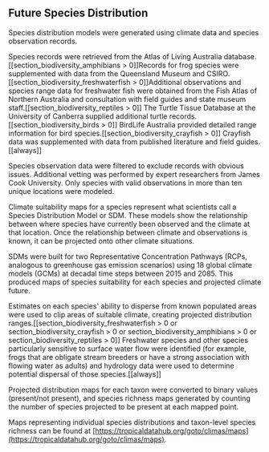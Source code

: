 
## Future Species Distribution

Species distribution models were generated using climate data and species observation records.

Species records were retrieved from the Atlas of Living Australia database. [[section_biodiversity_amphibians > 0]]Records for frog species were supplemented with data from the Queensland Museum and CSIRO. [[section_biodiversity_freshwaterfish > 0]]Additional observations and species range data for freshwater fish were obtained from the Fish Atlas of Northern Australia and consultation with field guides and state museum staff.[[section_biodiversity_reptiles > 0]] The Turtle Tissue Database at the University of Canberra supplied additional turtle records.[[section_biodiversity_birds > 0]] BirdLife Australia provided detailed range information for bird species.[[section_biodiversity_crayfish > 0]] Crayfish data was supplemented with data from published literature and field guides.
[[always]]

Species observation data were filtered to exclude records with obvious issues. Additional vetting was performed by expert researchers from James Cook University. Only species with valid observations in more than ten unique locations were modeled.

Climate suitability maps for a species represent what scientists call a Species Distribution Model or SDM.  These models show the relationship between where species have currently been observed and the climate at that location. Once the relationship between climate and observations is known, it can be projected onto other climate situations.

SDMs were built for two Representative Concentration Pathways (RCPs, analogous to greenhouse gas emission scenarios) using 18 global climate models (GCMs) at decadal time steps between 2015 and 2085.  This produced maps of species suitability for each species and projected climate future.

Estimates on each species' ability to disperse from known populated areas were used to clip areas of suitable climate, creating projected distribution ranges.[[section_biodiversity_freshwaterfish > 0
or section_biodiversity_crayfish > 0
or section_biodiversity_amphibians > 0
or section_biodiversity_reptiles > 0]] Freshwater species and other species particularly sensitive to surface water flow were identified (for example, frogs that are obligate stream breeders or have a strong association with flowing water as adults) and hydrology data were used to determine potential dispersal of those species.[[always]]

Projected distribution maps for each taxon were converted to binary values (present/not present), and species richness maps generated by counting the number of species projected to be present at each mapped point.

Maps representing individual species distributions and taxon-level species richness can be found at [https://tropicaldatahub.org/goto/climas/maps](https://tropicaldatahub.org/goto/climas/maps).
